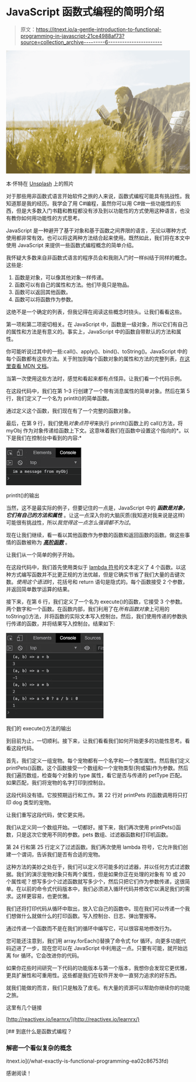# JavaScript 函数式编程的简明介绍

> 原文：<https://itnext.io/a-gentle-introduction-to-functional-programming-in-javascript-21ce4988af73?source=collection_archive---------6----------------------->

![](img/f0c8ab8d6b3c7ac07e001979066f1e7a.png)

本·怀特在 [Unsplash](https://unsplash.com?utm_source=medium&utm_medium=referral) 上的照片

对于那些用非函数式语言开始软件之旅的人来说，函数式编程可能具有挑战性。我知道那是我的经历。我学会了用 C#编程，虽然你可以用 C#做一些功能性的东西，但是大多数入门书籍和教程都没有涉及到以功能性的方式使用这种语言，也没有教你如何用功能性的方式思考。

JavaScript 是一种避开了基于对象和基于函数之间界限的语言，无论以哪种方式使用都非常有效。也可以将这两种方法结合起来使用。既然如此，我们将在本文中使用 JavaScript 来提供一些函数式编程概念的简单介绍。

我怀疑大多数来自非函数式语言的程序员会和我刚入门时一样纠结于同样的概念。这些是:

1.  函数是对象，可以像其他对象一样传递。
2.  函数可以有自己的属性和方法。他们毕竟只是物品。
3.  函数可以返回其他函数。
4.  函数可以将函数作为参数。

这绝不是一个确定的列表，但我记得在阅读这些概念时挠头。让我们看看这些。

第一项和第二项密切相关。在 JavaScript 中，函数是一级对象，所以它们有自己的属性和方法是有意义的。事实上，JavaScript 中的函数自带默认的方法和属性。

你可能听说过其中的一些:call()、apply()、bind()、toString()。JavaScript 中的每个函数都有这些方法。关于附加到每个函数对象的属性和方法的完整列表，[在这里查看 MDN 文档](https://developer.mozilla.org/en-US/docs/Web/JavaScript/Reference/Global_Objects/Function)。

当第一次使用这些方法时，感觉和看起来都有点怪异。让我们看一个代码示例。

在这段代码中，我们在第 1–3 行创建了一个带有消息属性的简单对象。然后在第 5 行，我们定义了一个名为 printIt()的简单函数。

通过定义这个函数，我们现在有了一个完整的函数对象。

最后，在第 9 行，我们使用*对象点符号*来执行 printIt()函数上的 call()方法，将 myObj 作为对象传递给函数上下文。这意味着我们在函数中设置这个指向的*。以下是我们在控制台中看到的内容:*

![](img/4078b952577b550b1b13472a054d9f9c.png)

printIt()的输出

当然，这不是最实际的例子，但要记住的一点是，JavaScript 中的 ***函数是对象，它们有自己的方法和属性*** 。让这一点深入你的大脑灰质(我知道对我来说是这样)可能很有挑战性，所以*我觉得这一点怎么强调都不为过*。

现在让我们继续，看一看以其他函数作为参数的函数和返回函数的函数。做这些事情的函数被称为 [***高阶函数***](https://en.wikipedia.org/wiki/First-class_function) 。

让我们从一个简单的例子开始。

在这段代码中，我们首先使用类似于 [lambda 符号](http://en.wikipedia.org/wiki/Lambda_calculus#Lambda_calculus_and_programming_languages)的文本定义了 4 个函数。以这种方式编写函数并不比更正规的方法优越，但是它确实节省了我们大量的击键次数。*使用这个语法*时，花括号和 return 语句是隐式的。每个函数接受 2 个参数，并返回简单数学运算的结果。

接下来，在第 6 行，我们定义了一个名为 execute()的函数，它接受 3 个参数。两个数字和一个函数。在函数内部，我们利用了在*所有函数对象*上可用的 toString()方法，并将函数的实际文本写入控制台。然后，我们使用传递的参数执行传递的函数，并将结果写入控制台。结果如下:

![](img/afb6eeb549407a95f7285d9d153a155d.png)

我们的 execute()方法的输出

到目前为止，一切顺利。接下来，让我们看看我们如何开始更多的功能性思考。看看这段代码。

首先，我们定义一组宠物。每个宠物都有一个名字和一个类型属性。然后我们定义 printPets()函数。这个函数接受一个数组和一个宠物类型(狗或猫)作为参数。然后我们遍历数组，检查每个对象的 type 属性，看它是否与传递的 petType 匹配。如果匹配，我们将宠物的名字打印到控制台。

这段代码没有错。它按预期运行和工作。第 22 行对 printPets 的函数调用将只打印 dog 类型的宠物。

让我们重写这段代码，使它更实用。

我们从定义同一个数组开始。一切都好。接下来，我们再次使用 printPets()函数，只是这次它使用不同的参数。pets 数组、过滤器函数和打印机函数。

第 24 行和第 25 行定义了过滤函数。我们再次使用 lambda 符号，它允许我们创建一个谓词，告诉我们是否有合适的宠物。

这种方法的美妙之处在于，我们可以定义尽可能多的过滤器，并以任何方式过滤数据。我们的演示宠物对象只有两个属性，但是如果你正在处理的对象有 10 或 20 个属性呢？想写多少个过滤函数就写多少个，然后只把它们作为参数传递，这很简单。在以前的命令式代码版本中，我们必须进入循环代码并修改它以满足我们的需求。这样更容易，也更优雅。

我们还将打印代码从循环中取出，放入它自己的函数中。现在我们可以传递一个我们想做什么就做什么的打印函数。写入控制台、日志、弹出警报等。

通过传递一个函数而不是在我们的循环中编写它，可以很容易地修改行为。

您可能还注意到，我们用 array.forEach()替换了命令式 for 循环。向更多功能代码迈进了一步，现在您可以在 JavaScript 中利用这一点。只要有可能，就开始远离 for 循环。它会改进你的代码。

如果你花些时间研究一下代码的功能版本与第一个版本，我想你会发现它更优雅，更具扩展性和可重用性。这些都是我们在软件开发中一直努力追求的好东西。

就我们能做的而言，我们只是触及了皮毛。有大量的资源可以帮助你继续你的功能之旅。

这里有几个链接

[http://reactivex.io/learnrx/](http://reactivex.io/learnrx/)

[](/what-exactly-is-functional-programming-ea02c86753fd) [## 到底什么是函数式编程？

### 解密一个看似复杂的概念

itnext.io](/what-exactly-is-functional-programming-ea02c86753fd) 

感谢阅读！